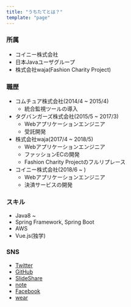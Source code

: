 ```yaml
---
title: "うちたてとは？"
template: "page"
---
```


### 所属
- コイニー株式会社
- 日本Javaユーザグループ
- 株式会社waja(Fashion Charity Project)

### 職歴
- コムチュア株式会社(2014/4 ~ 2015/4)	
	- 統合監視ツールの導入
- タグバンガーズ株式会社(2015/5 ~ 2017/3)	
	- Webアプリケーションエンジニア	
	- 受託開発
- 株式会社waja(2017/4 ~ 2018/5)	
	- Webアプリケーションエンジニア	
	- ファッションECの開発	
	- Fashion Charity Projectのフルリプレース
- コイニー株式会社(2018/6 ~ )	
	- Webアプリケーションエンジニア	
	- 決済サービスの開発
	
### スキル
- Java8 ~
- Spring Framework, Spring Boot
- AWS
- Vue.js(独学)

### SNS
- [Twitter](https://twitter.com/b1a9idps)
- [GitHub](https://github.com/b1a9id)
- [SlideShare](https://www.slideshare.net/RyosukeUchitate)
- [note](https://note.mu/b1a9idps)
- [Facebook](https://ja-jp.facebook.com/people/Ryosuke-Uchitate/100004147568068)
- [wear](http://wear.jp/blackid/)
